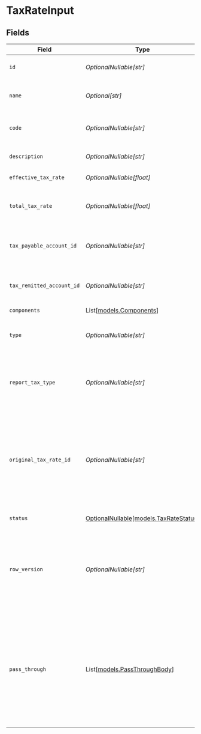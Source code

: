 # TaxRateInput


## Fields

| Field                                                                                                                                                   | Type                                                                                                                                                    | Required                                                                                                                                                | Description                                                                                                                                             | Example                                                                                                                                                 |
| ------------------------------------------------------------------------------------------------------------------------------------------------------- | ------------------------------------------------------------------------------------------------------------------------------------------------------- | ------------------------------------------------------------------------------------------------------------------------------------------------------- | ------------------------------------------------------------------------------------------------------------------------------------------------------- | ------------------------------------------------------------------------------------------------------------------------------------------------------- |
| `id`                                                                                                                                                    | *OptionalNullable[str]*                                                                                                                                 | :heavy_minus_sign:                                                                                                                                      | ID assigned to identify this tax rate.                                                                                                                  | 1234                                                                                                                                                    |
| `name`                                                                                                                                                  | *Optional[str]*                                                                                                                                         | :heavy_minus_sign:                                                                                                                                      | Name assigned to identify this tax rate.                                                                                                                | GST on Purchases                                                                                                                                        |
| `code`                                                                                                                                                  | *OptionalNullable[str]*                                                                                                                                 | :heavy_minus_sign:                                                                                                                                      | Tax code assigned to identify this tax rate.                                                                                                            | ABN                                                                                                                                                     |
| `description`                                                                                                                                           | *OptionalNullable[str]*                                                                                                                                 | :heavy_minus_sign:                                                                                                                                      | Description of tax rate                                                                                                                                 | Reduced rate GST Purchases                                                                                                                              |
| `effective_tax_rate`                                                                                                                                    | *OptionalNullable[float]*                                                                                                                               | :heavy_minus_sign:                                                                                                                                      | Effective tax rate                                                                                                                                      | 10                                                                                                                                                      |
| `total_tax_rate`                                                                                                                                        | *OptionalNullable[float]*                                                                                                                               | :heavy_minus_sign:                                                                                                                                      | Not compounded sum of the components of a tax rate                                                                                                      | 10                                                                                                                                                      |
| `tax_payable_account_id`                                                                                                                                | *OptionalNullable[str]*                                                                                                                                 | :heavy_minus_sign:                                                                                                                                      | Unique identifier for the account for tax collected.                                                                                                    | 123456                                                                                                                                                  |
| `tax_remitted_account_id`                                                                                                                               | *OptionalNullable[str]*                                                                                                                                 | :heavy_minus_sign:                                                                                                                                      | Unique identifier for the account for tax remitted.                                                                                                     | 123456                                                                                                                                                  |
| `components`                                                                                                                                            | List[[models.Components](../models/components.md)]                                                                                                      | :heavy_minus_sign:                                                                                                                                      | N/A                                                                                                                                                     |                                                                                                                                                         |
| `type`                                                                                                                                                  | *OptionalNullable[str]*                                                                                                                                 | :heavy_minus_sign:                                                                                                                                      | Tax type used to indicate the source of tax collected or paid                                                                                           | NONE                                                                                                                                                    |
| `report_tax_type`                                                                                                                                       | *OptionalNullable[str]*                                                                                                                                 | :heavy_minus_sign:                                                                                                                                      | Report Tax type to aggregate tax collected or paid for reporting purposes                                                                               | NONE                                                                                                                                                    |
| `original_tax_rate_id`                                                                                                                                  | *OptionalNullable[str]*                                                                                                                                 | :heavy_minus_sign:                                                                                                                                      | ID of the original tax rate from which the new tax rate is derived. Helps to understand the relationship between corresponding tax rate entities.       | 12345                                                                                                                                                   |
| `status`                                                                                                                                                | [OptionalNullable[models.TaxRateStatus]](../models/taxratestatus.md)                                                                                    | :heavy_minus_sign:                                                                                                                                      | Tax rate status                                                                                                                                         | active                                                                                                                                                  |
| `row_version`                                                                                                                                           | *OptionalNullable[str]*                                                                                                                                 | :heavy_minus_sign:                                                                                                                                      | A binary value used to detect updates to a object and prevent data conflicts. It is incremented each time an update is made to the object.              | 1-12345                                                                                                                                                 |
| `pass_through`                                                                                                                                          | List[[models.PassThroughBody](../models/passthroughbody.md)]                                                                                            | :heavy_minus_sign:                                                                                                                                      | The pass_through property allows passing service-specific, custom data or structured modifications in request body when creating or updating resources. |                                                                                                                                                         |